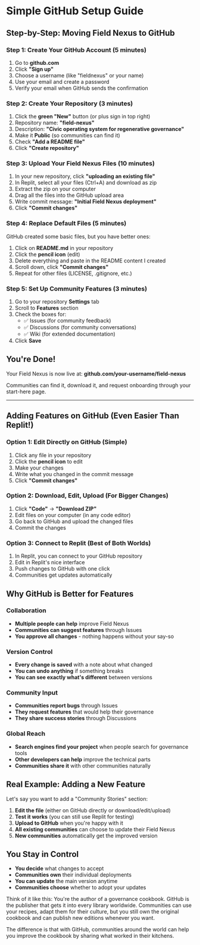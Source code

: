 # Simple GitHub Setup Guide

## Step-by-Step: Moving Field Nexus to GitHub

### Step 1: Create Your GitHub Account (5 minutes)
1. Go to **github.com**
2. Click **"Sign up"** 
3. Choose a username (like "fieldnexus" or your name)
4. Use your email and create a password
5. Verify your email when GitHub sends the confirmation

### Step 2: Create Your Repository (3 minutes)
1. Click the **green "New"** button (or plus sign in top right)
2. Repository name: **"field-nexus"**
3. Description: **"Civic operating system for regenerative governance"**
4. Make it **Public** (so communities can find it)
5. Check **"Add a README file"**
6. Click **"Create repository"**

### Step 3: Upload Your Field Nexus Files (10 minutes)
1. In your new repository, click **"uploading an existing file"**
2. In Replit, select all your files (Ctrl+A) and download as zip
3. Extract the zip on your computer
4. Drag all the files into the GitHub upload area
5. Write commit message: **"Initial Field Nexus deployment"**
6. Click **"Commit changes"**

### Step 4: Replace Default Files (5 minutes)
GitHub created some basic files, but you have better ones:
1. Click on **README.md** in your repository
2. Click the **pencil icon** (edit)
3. Delete everything and paste in the README content I created
4. Scroll down, click **"Commit changes"**
5. Repeat for other files (LICENSE, .gitignore, etc.)

### Step 5: Set Up Community Features (3 minutes)
1. Go to your repository **Settings** tab
2. Scroll to **Features** section
3. Check the boxes for:
   - ✅ Issues (for community feedback)
   - ✅ Discussions (for community conversations)
   - ✅ Wiki (for extended documentation)
4. Click **Save**

## You're Done! 

Your Field Nexus is now live at: **github.com/your-username/field-nexus**

Communities can find it, download it, and request onboarding through your start-here page.

---

## Adding Features on GitHub (Even Easier Than Replit!)

### Option 1: Edit Directly on GitHub (Simple)
1. Click any file in your repository
2. Click the **pencil icon** to edit
3. Make your changes
4. Write what you changed in the commit message
5. Click **"Commit changes"**

### Option 2: Download, Edit, Upload (For Bigger Changes)
1. Click **"Code"** → **"Download ZIP"**
2. Edit files on your computer (in any code editor)
3. Go back to GitHub and upload the changed files
4. Commit the changes

### Option 3: Connect to Replit (Best of Both Worlds)
1. In Replit, you can connect to your GitHub repository
2. Edit in Replit's nice interface
3. Push changes to GitHub with one click
4. Communities get updates automatically

## Why GitHub is Better for Features

### Collaboration
- **Multiple people can help** improve Field Nexus
- **Communities can suggest features** through Issues
- **You approve all changes** - nothing happens without your say-so

### Version Control
- **Every change is saved** with a note about what changed
- **You can undo anything** if something breaks
- **You can see exactly what's different** between versions

### Community Input
- **Communities report bugs** through Issues
- **They request features** that would help their governance
- **They share success stories** through Discussions

### Global Reach
- **Search engines find your project** when people search for governance tools
- **Other developers can help** improve the technical parts
- **Communities share it** with other communities naturally

## Real Example: Adding a New Feature

Let's say you want to add a "Community Stories" section:

1. **Edit the file** (either on GitHub directly or download/edit/upload)
2. **Test it works** (you can still use Replit for testing)
3. **Upload to GitHub** when you're happy with it
4. **All existing communities** can choose to update their Field Nexus
5. **New communities** automatically get the improved version

## You Stay in Control

- **You decide** what changes to accept
- **Communities own** their individual deployments
- **You can update** the main version anytime
- **Communities choose** whether to adopt your updates

Think of it like this: You're the author of a governance cookbook. GitHub is the publisher that gets it into every library worldwide. Communities can use your recipes, adapt them for their culture, but you still own the original cookbook and can publish new editions whenever you want.

The difference is that with GitHub, communities around the world can help you improve the cookbook by sharing what worked in their kitchens.